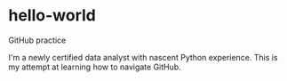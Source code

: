 # hello-world
GitHub practice

I'm a newly certified data analyst with nascent Python experience. This is my attempt at learning how to navigate GitHub.
